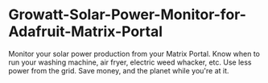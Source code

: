 # Growatt-Solar-Power-Monitor-for-Adafruit-Matrix-Portal
Monitor your solar power production from your Matrix Portal. Know when to run your washing machine, air fryer, electric weed whacker, etc. Use less power from the grid. Save money, and the planet while you're at it.
